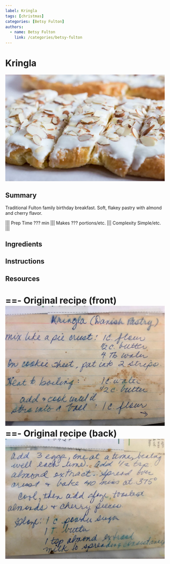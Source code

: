 ```yaml
---
label: Kringla
tags: [christmas]
categories: [Betsy Fulton]
authors:
  - name: Betsy Fulton
    link: /categories/betsy-fulton
---
```


# Kringla
![](/static/banners/tmp/kringla.webp)

## Summary
Traditional Fulton family birthday breakfast. Soft, flakey pastry with almond and cherry flavor.

||| Prep Time
??? min
||| Makes
??? portions/etc.
||| Complexity
Simple/etc.
|||

## Ingredients
## Instructions
## Resources
==- Original recipe (front)
![](/static/recipes/kringla-front.jpg)
==- Original recipe (back)
![](/static/recipes/kringla-back.jpg)
===
